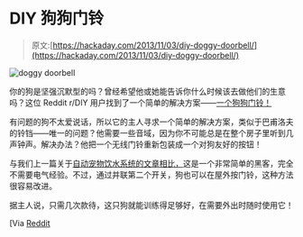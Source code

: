 # DIY 狗狗门铃

> 原文:[https://hackaday.com/2013/11/03/diy-doggy-doorbell/](https://hackaday.com/2013/11/03/diy-doggy-doorbell/)

![doggy doorbell](../Images/403595f808113f95c8312983cc323301.png)

你的狗是坚强沉默型的吗？曾经希望他或她能告诉你什么时候该去做他们的生意吗？这位 Reddit r/DIY 用户找到了一个简单的解决方案——[一个狗狗门铃！](http://imgur.com/a/h3bxG)

有问题的狗不太爱说话，所以它的主人寻求一个简单的解决方案，类似于巴甫洛夫的铃铛——唯一的问题？他需要一些音域，因为你不可能总是在整个房子里听到几声钟声。解决办法？他把一个无线门铃重新包装成一个对狗友好的按钮！

与我们上一篇关于[自动宠物饮水系统的文章相比，](http://hackaday.com/2013/10/21/pet-water-warden/)这是一个非常简单的黑客，完全不需要电气经验。不过，通过并联第二个开关，狗也可以在屋外按门铃，这种方法很容易改进。

据主人说，只需几次款待，这只狗就能训练得足够好，在需要外出时随时使用它！

[Via [Reddit](http://www.reddit.com/r/DIY/comments/1pnrss/wireless_doggy_doorbell_so_you_can_know_when_fido/)